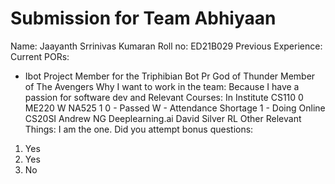 Submission for Team Abhiyaan
=====================================
Name: Jaayanth Srrinivas Kumaran
Roll no: ED21B029
Previous Experience: 
Current PORs: 
- Ibot Project Member for the Triphibian Bot
Pr
God of Thunder
Member of The Avengers
Why I want to work in the team:
Because I have a passion for software dev and 
Relevant Courses:
In Institute
CS110
0
ME220
W
NA525
1
0 - Passed
W - Attendance Shortage
1 - Doing
Online
CS20SI
Andrew NG Deeplearning.ai
David Silver RL
Other Relevant Things:
I am the one.
Did you attempt bonus questions:
1. Yes
2. Yes
3. No
